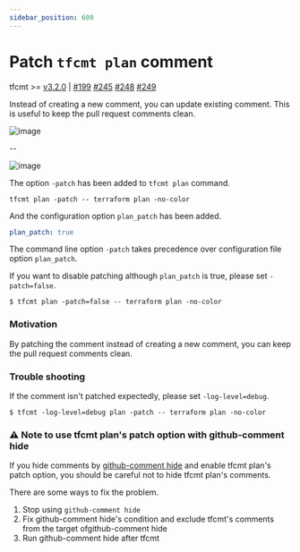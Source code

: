 ```yaml
---
sidebar_position: 600
---
```


# Patch `tfcmt plan` comment

tfcmt >= [v3.2.0](https://github.com/suzuki-shunsuke/tfcmt/releases/tag/v3.2.0) | [#199](https://github.com/suzuki-shunsuke/tfcmt/issues/199) [#245](https://github.com/suzuki-shunsuke/tfcmt/issues/245) [#248](https://github.com/suzuki-shunsuke/tfcmt/issues/248) [#249](https://github.com/suzuki-shunsuke/tfcmt/issues/249)

Instead of creating a new comment, you can update existing comment. This is useful to keep the pull request comments clean.

![image](https://user-images.githubusercontent.com/13323303/164969354-02bdd49a-547e-4951-9262-033ec5b4db11.png)

--

![image](https://user-images.githubusercontent.com/13323303/164969385-355e801e-3d58-4b75-9657-0bcc10da8d12.png)

The option `-patch` has been added to `tfcmt plan` command.

```console
tfcmt plan -patch -- terraform plan -no-color
```

And the configuration option `plan_patch` has been added.

```yaml
plan_patch: true
```

The command line option `-patch` takes precedence over configuration file option `plan_patch`.

If you want to disable patching although `plan_patch` is true, please set `-patch=false`.

```console
$ tfcmt plan -patch=false -- terraform plan -no-color
```

### Motivation

By patching the comment instead of creating a new comment, you can keep the pull request comments clean.

### Trouble shooting

If the comment isn't patched expectedly, please set `-log-level=debug`.

```console
$ tfcmt -log-level=debug plan -patch -- terraform plan -no-color
```

### :warning: Note to use  tfcmt plan's patch option with github-comment hide

If you hide comments by [github-comment hide](https://suzuki-shunsuke.github.io/github-comment/hide) and enable tfcmt plan's patch option,
you should be careful not to hide tfcmt plan's comments.

There are some ways to fix the problem.

1. Stop using `github-comment hide`
1. Fix github-comment hide's condition and exclude tfcmt's comments from the target ofgithub-comment hide
1. Run github-comment hide after tfcmt
